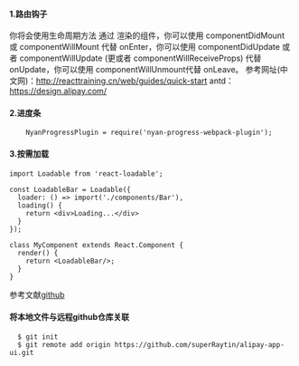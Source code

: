 #### 1.路由钩子
>
你将会使用生命周期方法 通过 <Route> 渲染的组件，你可以使用 componentDidMount 或 componentWillMount 代替 onEnter，你可以使用 componentDidUpdate 或者 componentWillUpdate (更或者 componentWillReceiveProps) 代替 onUpdate，你可以使用 componentWillUnmount代替 onLeave。
参考网址(中文网)：http://reacttraining.cn/web/guides/quick-start
antd：https://design.alipay.com/
>
#### 2.进度条
```
    NyanProgressPlugin = require('nyan-progress-webpack-plugin');
```
#### 3.按需加载
```
import Loadable from 'react-loadable';

const LoadableBar = Loadable({
  loader: () => import('./components/Bar'),
  loading() {
    return <div>Loading...</div>
  }
});

class MyComponent extends React.Component {
  render() {
    return <LoadableBar/>;
  }
}
```
参考文献[github](https://github.com/thejameskyle/react-loadable-example.git)

#### 将本地文件与远程github仓库关联
>
```
  $ git init 
  $ git remote add origin https://github.com/superRaytin/alipay-app-ui.git 
```
>